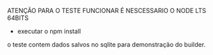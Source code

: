 ATENÇÃO PARA O TESTE FUNCIONAR É NESCESSARIO O NODE LTS 64BITS

- executar o npm install

o teste contem dados salvos no sqlite para demonstração do builder.